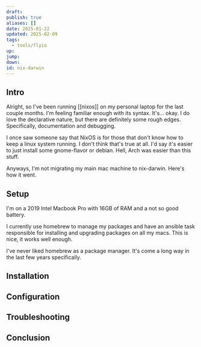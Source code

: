 ```yaml
---
draft: 
publish: true
aliases: []
date: 2025-01-22
updated: 2025-02-09
tags:
  - tools/flyio
up: 
jump: 
down: 
id: nix-darwin
---
```


## Intro

Alright, so I've been running [[nixos]] on my personal laptop for the last couple months. I'm feeling familiar enough with its syntax. It's… okay. I do love the declarative nature, but there are definitely some rough edges. Specifically, documentation and debugging.

I once saw someone say that NixOS is for those that don't know how to keep a linux system running. I don't think that's true at all. I'd say it's easier to just install some gnome-flavor or debian. Hell, Arch was easier than this stuff.

Anyways, I'm not migrating my main mac machine to nix-darwin. Here's how it went.

## Setup

I'm on a 2019 Intel Macbook Pro with 16GB of RAM and a not so good battery.

I currently use homebrew to manage my packages and have an ansible task responsible for installing and upgrading packages on all my macs. This is nice, it works well enough.

I've never liked homebrew as a package manager. It's come a long way in the last few years specifically.

## Installation

## Configuration

## Troubleshooting

## Conclusion
